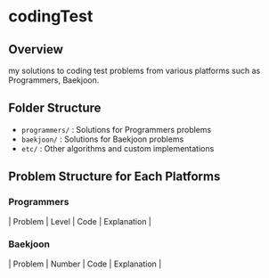 # codingTest

## Overview
my solutions to coding test problems from various platforms such as Programmers, Baekjoon.

## Folder Structure  
- `programmers/` : Solutions for Programmers problems  
- `baekjoon/` : Solutions for Baekjoon problems  
- `etc/` : Other algorithms and custom implementations

## Problem Structure for Each Platforms

### Programmers
| Problem | Level | Code | Explanation |

### Baekjoon  
| Problem | Number | Code | Explanation |
